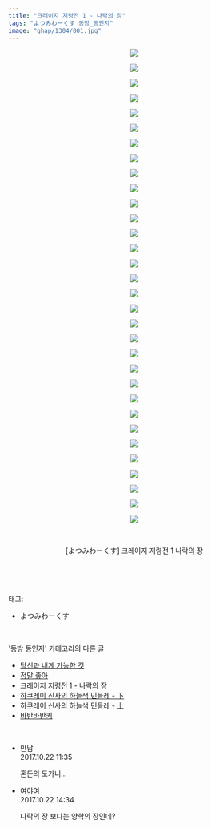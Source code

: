 ```yaml
---
title: "크레이지 지령전 1 - 나락의 장"
tags: "よつみわーくす 동방_동인지"
image: "ghap/1304/001.jpg"
---
```

<div class="article">
<p style="text-align: center; clear: none; float: none;"><img src="{{ site.nasurl }}/ghap/1304/001.jpg"/></p>
<p style="text-align: center; clear: none; float: none;"><img src="{{ site.nasurl }}/ghap/1304/002.jpg"/></p>
<p style="text-align: center; clear: none; float: none;"><img src="{{ site.nasurl }}/ghap/1304/003.jpg"/></p>
<p style="text-align: center; clear: none; float: none;"><img src="{{ site.nasurl }}/ghap/1304/004.jpg"/></p>
<p style="text-align: center; clear: none; float: none;"><img src="{{ site.nasurl }}/ghap/1304/005.jpg"/></p>
<p style="text-align: center; clear: none; float: none;"><img src="{{ site.nasurl }}/ghap/1304/006.jpg"/></p>
<p style="text-align: center; clear: none; float: none;"><img src="{{ site.nasurl }}/ghap/1304/007.jpg"/></p>
<p style="text-align: center; clear: none; float: none;"><img src="{{ site.nasurl }}/ghap/1304/008.jpg"/></p>
<p style="text-align: center; clear: none; float: none;"><img src="{{ site.nasurl }}/ghap/1304/009.jpg"/></p>
<p style="text-align: center; clear: none; float: none;"><img src="{{ site.nasurl }}/ghap/1304/010.jpg"/></p>
<p style="text-align: center; clear: none; float: none;"><img src="{{ site.nasurl }}/ghap/1304/011.jpg"/></p>
<p style="text-align: center; clear: none; float: none;"><img src="{{ site.nasurl }}/ghap/1304/012.jpg"/></p>
<p style="text-align: center; clear: none; float: none;"><img src="{{ site.nasurl }}/ghap/1304/013.jpg"/></p>
<p style="text-align: center; clear: none; float: none;"><img src="{{ site.nasurl }}/ghap/1304/014.jpg"/></p>
<p style="text-align: center; clear: none; float: none;"><img src="{{ site.nasurl }}/ghap/1304/015.jpg"/></p>
<p style="text-align: center; clear: none; float: none;"><img src="{{ site.nasurl }}/ghap/1304/016.jpg"/></p>
<p style="text-align: center; clear: none; float: none;"><img src="{{ site.nasurl }}/ghap/1304/017.jpg"/></p>
<p style="text-align: center; clear: none; float: none;"><img src="{{ site.nasurl }}/ghap/1304/018.jpg"/></p>
<p style="text-align: center; clear: none; float: none;"><img src="{{ site.nasurl }}/ghap/1304/019.jpg"/></p>
<p style="text-align: center; clear: none; float: none;"><img src="{{ site.nasurl }}/ghap/1304/020.jpg"/></p>
<p style="text-align: center; clear: none; float: none;"><img src="{{ site.nasurl }}/ghap/1304/021.jpg"/></p>
<p style="text-align: center; clear: none; float: none;"><img src="{{ site.nasurl }}/ghap/1304/022.jpg"/></p>
<p style="text-align: center; clear: none; float: none;"><img src="{{ site.nasurl }}/ghap/1304/023.jpg"/></p>
<p style="text-align: center; clear: none; float: none;"><img src="{{ site.nasurl }}/ghap/1304/024.jpg"/></p>
<p style="text-align: center; clear: none; float: none;"><img src="{{ site.nasurl }}/ghap/1304/025.jpg"/></p>
<p style="text-align: center; clear: none; float: none;"><img src="{{ site.nasurl }}/ghap/1304/026.jpg"/></p>
<p style="text-align: center; clear: none; float: none;"><img src="{{ site.nasurl }}/ghap/1304/027.jpg"/></p>
<p style="text-align: center; clear: none; float: none;"><img src="{{ site.nasurl }}/ghap/1304/028.jpg"/></p>
<p style="text-align: center; clear: none; float: none;"><img src="{{ site.nasurl }}/ghap/1304/029.jpg"/></p>
<p style="text-align: center; clear: none; float: none;"><img src="{{ site.nasurl }}/ghap/1304/030.jpg"/></p>
<p style="text-align: center; clear: none; float: none;"><img src="{{ site.nasurl }}/ghap/1304/031.jpg"/></p>
<p style="text-align: center; clear: none; float: none;"><img src="{{ site.nasurl }}/ghap/1304/032.jpg"/></p>
<p style="text-align: center; clear: none; float: none;"><br/></p>
<p style="text-align: center; clear: none; float: none;">[よつみわーくす] 크레이지 지령전 1 나락의 장</p>
<p><br/></p>
</div><br/>
<div class="tagTrail">
<p>태그: </p>
<ul>
<li>よつみわーくす</li>
</ul>
</div><br/>
<div class="another">
<p>'동방 동인지' 카테고리의 다른 글</p>
<ul>
<li><a href="/2016-08-02-ghap_1306">당신과 내게 가능한 것</a></li>
<li><a href="/2016-08-02-ghap_1305">정말 좋아</a></li>
<li><a href="/2016-08-02-ghap_1304">크레이지 지령전 1 - 나락의 장</a></li>
<li><a href="/2016-08-02-ghap_1302">하쿠레이 신사의 하늘색 민들레 - 下</a></li>
<li><a href="/2016-08-02-ghap_1301">하쿠레이 신사의 하늘색 민들레 - 上</a></li>
<li><a href="/2016-08-01-ghap_1300">바반바반키</a></li>
</ul>
</div><br/>
<div class="cb_module cb_fluid">
<div class="cb_wrt cb_profile">
<div class="comment">
<ul>
<li class="cb_thumb_off" id="comment15111631">
<div class="cb_comment_area">
<div class="cb_info_area">
<div class="cb_section">
<span class="cb_nick_name">만남</span>
</div>
<div class="cb_section">
<span class="cb_date">2017.10.22 11:35 </span>
</div>
</div>
<div class="cb_dsc_comment">
<p class="cb_dsc">
											혼돈의 도가니...
										</p>
</div>
</div></li>
<li class="cb_thumb_off" id="comment15111787">
<div class="cb_comment_area">
<div class="cb_info_area">
<div class="cb_section">
<span class="cb_nick_name">여야여</span>
</div>
<div class="cb_section">
<span class="cb_date">2017.10.22 14:34 </span>
</div>
</div>
<div class="cb_dsc_comment">
<p class="cb_dsc">
											나락의 장 보다는 양학의 장인데?
										</p>
</div>
</div></li>
</ul>
</div>
</div><!-- commentList close -->
</div><br/>
